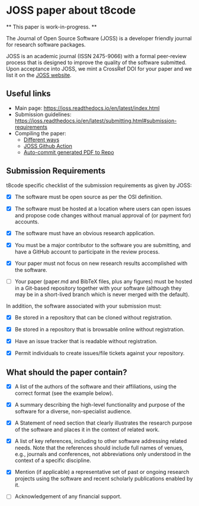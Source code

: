 # JOSS paper about t8code

** This paper is work-in-progress. **

The Journal of Open Source Software (JOSS) is a developer friendly journal for
research software packages.

JOSS is an academic journal (ISSN 2475-9066) with a formal peer-review process
that is designed to improve the quality of the software submitted. Upon
acceptance into JOSS, we mint a CrossRef DOI for your paper and we list it on
the [JOSS website](https://joss.theoj.org/papers/published).

## Useful links

- Main page: https://joss.readthedocs.io/en/latest/index.html
- Submission guidelines: https://joss.readthedocs.io/en/latest/submitting.html#submission-requirements
- Compiling the paper:
  - [Different ways](https://joss.readthedocs.io/en/latest/submitting.html#checking-that-your-paper-compiles)
  - [JOSS Github Action](https://github.com/marketplace/actions/open-journals-pdf-generator)
  - [Auto-commit generated PDF to Repo](https://github.com/stefanzweifel/git-auto-commit-action)

## Submission Requirements

t8code specific checklist of the submission requirements as given by JOSS:

- [x] The software must be open source as per the OSI definition.

- [x] The software must be hosted at a location where users can open issues and
      propose code changes without manual approval of (or payment for) accounts.

- [x] The software must have an obvious research application.

- [x] You must be a major contributor to the software you are submitting, and
      have a GitHub account to participate in the review process.

- [x] Your paper must not focus on new research results accomplished with the software.

- [ ] Your paper (paper.md and BibTeX files, plus any figures) must be hosted
      in a Git-based repository together with your software (although they may be
      in a short-lived branch which is never merged with the default).

In addition, the software associated with your submission must:

- [x] Be stored in a repository that can be cloned without registration.

- [x] Be stored in a repository that is browsable online without registration.

- [x] Have an issue tracker that is readable without registration.

- [x] Permit individuals to create issues/file tickets against your repository.

## What should the paper contain?

- [x] A list of the authors of the software and their affiliations, using the correct format (see the example below).

- [x] A summary describing the high-level functionality and purpose of the software for a diverse, non-specialist audience.

- [x] A Statement of need section that clearly illustrates the research purpose of the software and places it in the context of related work.

- [x] A list of key references, including to other software addressing related
      needs. Note that the references should include full names of venues, e.g.,
      journals and conferences, not abbreviations only understood in the context of a
      specific discipline.

- [x] Mention (if applicable) a representative set of past or ongoing research
      projects using the software and recent scholarly publications enabled by it.

- [ ] Acknowledgement of any financial support.
